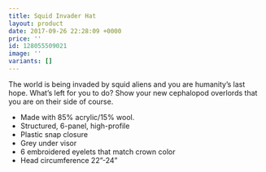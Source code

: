 ```yaml
---
title: Squid Invader Hat
layout: product
date: 2017-09-26 22:28:09 +0000
price: ''
id: 128055509021
image: ''
variants: []
---
```



The world is being invaded by squid aliens and you are humanity’s last hope. What’s left for you to do? Show your new cephalopod overlords that you are on their side of course.

- Made with 85% acrylic/15% wool.
- Structured, 6-panel, high-profile
- Plastic snap closure
- Grey under visor
- 6 embroidered eyelets that match crown color
- Head circumference 22”-24”
